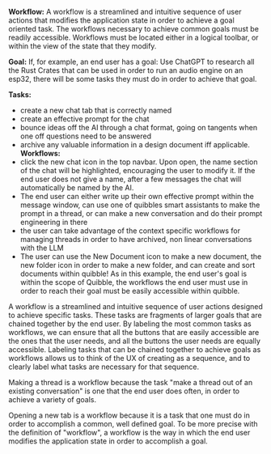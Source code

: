 

**Workflow:** A workflow is a streamlined and intuitive sequence of user actions that modifies the application state in order to achieve a goal oriented task. The workflows necessary to achieve common goals must be readily accessible. Workflows must be located either in a logical toolbar, or within the view of the state that they modify. 

**Goal:**
If, for example, an end user has a goal: Use ChatGPT to research all the Rust Crates that can be used in order to run an audio engine on an esp32, there will be some tasks they must do in order to achieve that goal. 

**Tasks:**
- create a new chat tab that is correctly named
- create an effective prompt for the chat
- bounce ideas off the AI through a chat format, going on tangents when one off questions need to be answered
- archive any valuable information in a design document iff applicable.
**Workflows:**
- click the new chat icon in the top navbar. Upon open, the name section of the chat will be highlighted, encouraging the user to modify it. If the end user does not give a name, after a few messages the chat will automatically be named by the AI.
- The end user can either write up their own effective prompt within the message window, can use one of quibbles smart assistants to make the prompt in a thread, or can make a new conversation and do their prompt engineering in there
- the user can take advantage of the context specific workflows for managing threads in order to have archived, non linear conversations with the LLM
- The user can use the New Document icon to make a new document, the new folder icon in order to make a new folder, and can create and sort documents within quibble!
As in this example, the end user's goal is within the scope of Quibble, the workflows the end user must use in order to reach their goal must be easily accessible within quibble. 

A workflow is a streamlined and intuitive sequence of user actions designed to achieve specific tasks. These tasks are fragments of larger goals that are chained together by the end user. By labeling the most common tasks as workflows, we can ensure that all the buttons that are easily accessible are the ones that the user needs, and all the buttons the user needs are equally accessible. Labeling tasks that can be chained together to achieve goals as workflows allows us to think of the UX of creating as a sequence, and to clearly label what tasks are necessary for that sequence.

Making a thread is a workflow because the task "make a thread out of an existing conversation" is one that the end user does often, in order to achieve a variety of goals. 

Opening a new tab is a workflow because it is a task that one must do in order to accomplish a common, well defined goal. To be more precise with the definition of "workflow", a workflow is the way in which the end user modifies the application state in order to accomplish a goal.
